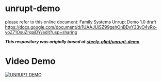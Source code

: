# unrupt-demo
please refer to this online document: Family Systems Unrupt Demo 1.0 draft
https://docs.google.com/document/d/1UAAJUiSZ99gehOnBDvY33yO4yRx-voZ71OsuZrqpiDY/edit?usp=sharing


***This respository was origially based at [steely-glint/unrupt-demo](https://github.com/steely-glint/unrupt-demo)***

# Video Demo

[![UNRUPT DEMO](https://www.youtube.com/watch?v=az_g2tOxhPI&feature=youtu.be&t=707)](https://www.youtube.com/watch?v=az_g2tOxhPI&feature=youtu.be&t=707)
